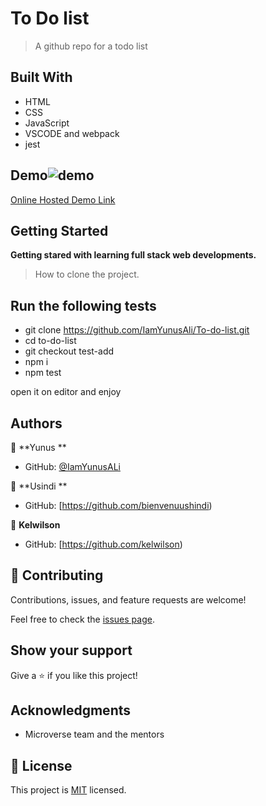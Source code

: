 # To Do list

> A github repo for a todo list

## Built With

- HTML
- CSS
- JavaScript
- VSCODE and webpack
- jest

## Demo![demo](https://user-images.githubusercontent.com/32224137/177158585-930aff0a-77b6-4ea5-8122-68a77ad5afee.png)

[Online Hosted Demo Link](https://todolistyunusali.netlify.app/)

## Getting Started

**Getting stared with learning full stack web developments.**

> How to clone the project.

## Run the following tests

- git clone https://github.com/IamYunusAli/To-do-list.git
- cd to-do-list
- git checkout test-add
- npm i
- npm test

open it on editor and enjoy

## Authors

👤 **Yunus **

- GitHub: [@IamYunusALi](https://github.com/iamyunusali)



👤 **Usindi **

- GitHub: [https://github.com/bienvenuushindi)



👤 **Kelwilson**

- GitHub: [https://github.com/kelwilson)



## 🤝 Contributing

Contributions, issues, and feature requests are welcome!

Feel free to check the [issues page](../../issues/).

## Show your support

Give a ⭐️ if you like this project!

## Acknowledgments

- Microverse team and the mentors

## 📝 License

This project is [MIT](./MIT.md) licensed.
